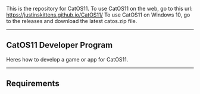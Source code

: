 This is the repository for CatOS11. To use CatOS11 on the web, go to this url: https://justinskittens.github.io/CatOS11/ To use CatOS11 on Windows 10, go to the releases and download the latest catos.zip file.

--------------------------
CatOS11 Developer Program
--------------------------
Heres how to develop a game or app for CatOS11.

-------------
Requirements
-------------
